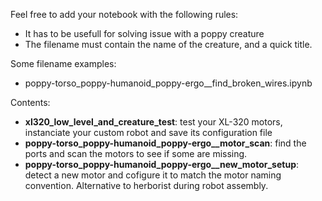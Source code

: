 Feel free to add your notebook with the following rules:
* It has to be usefull for solving issue with a poppy creature
* The filename must contain the name of the creature, and a quick title.

Some filename examples: 
* poppy-torso_poppy-humanoid_poppy-ergo__find_broken_wires.ipynb

Contents:
* **xl320_low_level_and_creature_test**: test your XL-320 motors, instanciate your custom robot and save its configuration file
* **poppy-torso_poppy-humanoid_poppy-ergo__motor_scan**: find the ports and scan the motors to see if some are missing.
* **poppy-torso_poppy-humanoid_poppy-ergo__new_motor_setup**: detect a new motor and cofigure it to match the motor naming convention. Alternative to herborist during robot assembly.